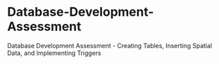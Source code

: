 # Database-Development-Assessment
Database Development Assessment - Creating Tables, Inserting Spatial Data, and Implementing Triggers
